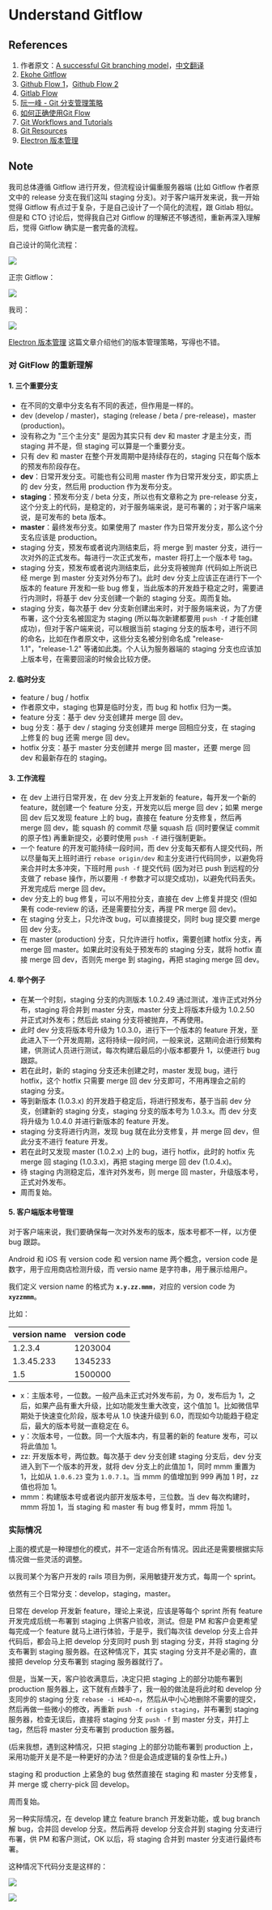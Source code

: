 # Understand Gitflow

## References

1. 作者原文：[A successful Git branching model](http://nvie.com/posts/a-successful-git-branching-model/)，[中文翻译](https://gold.xitu.io/entry/570cca4271cfe4006735d3bd)
1. [Ekohe Gitflow](https://dev.ekohe.com/#gitflow)
1. [Github Flow 1](http://scottchacon.com/2011/08/31/github-flow.html)，[Github Flow 2](https://guides.github.com/introduction/flow/index.html)
1. [Gitlab Flow](https://docs.gitlab.com/ee/workflow/gitlab_flow.html)
1. [阮一峰 - Git 分支管理策略](http://www.ruanyifeng.com/blog/2012/07/git.html)
1. [如何正确使用Git Flow](http://www.cnblogs.com/cnblogsfans/p/5075073.html)
1. [Git Workflows and Tutorials](https://github.com/xirong/my-git/blob/master/git-workflow-tutorial.md)
1. [Git Resources](https://github.com/xirong/my-git)
1. [Electron 版本管理](https://electronjs.org/docs/tutorial/electron-versioning)

## Note

我司总体遵循 Gitflow 进行开发，但流程设计偏重服务器端 (比如 Gitflow 作者原文中的 release 分支在我们这叫 staging 分支)。对于客户端开发来说，我一开始觉得 Gitflow 有点过于复杂，于是自己设计了一个简化的流程，跟 Gitlab 相似。但是和 CTO 讨论后，觉得我自己对 Gitflow 的理解还不够透彻，重新再深入理解后，觉得 Gitflow 确实是一套完备的流程。

自己设计的简化流程：

![](../art/client_dev_git_flow_design.png)

正宗 Gitflow：

![](../art/git_flow.png)

我司：

![](../art/ekohe_git_workflow.png)

[Electron 版本管理](https://electronjs.org/docs/tutorial/electron-versioning) 这篇文章介绍他们的版本管理策略，写得也不错。

### 对 GitFlow 的重新理解 

#### 1. 三个重要分支

- 在不同的文章中分支名有不同的表述，但作用是一样的。
- dev (develop / master)，staging (release / beta / pre-release)，master (production)。
- 没有称之为 "三个主分支" 是因为其实只有 dev 和 master 才是主分支，而 staging 并不是，但 staging 可以算是一个重要分支。
- 只有 dev 和 master 在整个开发周期中是持续存在的，staging 只在每个版本的预发布阶段存在。
- **dev**：日常开发分支。可能也有公司用 master 作为日常开发分支，即实质上的 dev 分支，然后用 production 作为发布分支。
- **staging**：预发布分支 / beta 分支，所以也有文章称之为 pre-release 分支，这个分支上的代码，是稳定的，对于服务端来说，是可布署的；对于客户端来说，是可发布的 beta 版本。
- **master**：最终发布分支。如果使用了 master 作为日常开发分支，那么这个分支名应该是 production。
- staging 分支，预发布或者说内测结束后，将 merge 到 master 分支，进行一次对外的正式发布。每进行一次正式发布，master 将打上一个版本号 tag。
- staging 分支，预发布或者说内测结束后，此分支将被抛弃 (代码如上所说已经 merge 到 master 分支对外分布了)。此时 dev 分支上应该正在进行下一个版本的 feature 开发和一些 bug 修复，当此版本的开发趋于稳定之时，需要进行内测时，将基于 dev 分支创建一个新的 staging 分支。周而复始。
- staging 分支，每次基于 dev 分支新创建出来时，对于服务端来说，为了方便布署，这个分支名被固定为 staging (所以每次新建都要用 `push -f` 才能创建成功)，但对于客户端来说，可以根据当前 staging 分支的版本号，进行不同的命名，比如在作者原文中，这些分支名被分别命名成 "release-1.1"，"release-1.2" 等诸如此类。个人认为服务器端的 staging 分支也应该加上版本号，在需要回滚的时候会比较方便。

#### 2. 临时分支

- feature / bug / hotfix
- 作者原文中，staging 也算是临时分支，而 bug 和 hotfix 归为一类。
- feature 分支：基于 dev 分支创建并 merge 回 dev。
- bug 分支：基于 dev / staging 分支创建并 merge 回相应分支，在 staging 上修复的 bug 还需 merge 回 dev。
- hotfix 分支：基于 master 分支创建并 merge 回 master，还要 merge 回 dev 和最新存在的 staging。 

#### 3. 工作流程

- 在 dev 上进行日常开发，在 dev 分支上开发新的 feature，每开发一个新的 feature，就创建一个 feature 分支，开发完以后 merge 回 dev；如果 merge 回 dev 后又发现 feature 上的 bug，直接在 feature 分支修复，然后再 merge 回 dev，能 squash 的 commit 尽量 squash 后 (同时要保证 commit 的原子性) 再重新提交，必要时使用 `push -f` 进行强制更新。
- 一个 feature 的开发可能持续一段时间，而 dev 分支每天都有人提交代码，所以尽量每天上班时进行 `rebase origin/dev` 和主分支进行代码同步，以避免将来合并时太多冲突，下班时用 `push -f` 提交代码 (因为对已 push 到远程的分支做了 rebase 操作，所以要用 `-f` 参数才可以提交成功)，以避免代码丢失。开发完成后 merge 回 dev。
- dev 分支上的 bug 修复，可以不用拉分支，直接在 dev 上修复并提交 (但如果有 code-review 的话，还是需要拉分支，再提 PR merge 回 dev)。
- 在 staging 分支上，只允许改 bug，可以直接提交，同时 bug 提交要 merge 回 dev 分支。
- 在 master (production) 分支，只允许进行 hotfix，需要创建 hotfix 分支，再 merge 回 master。如果此时没有处于预发布的 staging 分支，就将 hotfix 直接 merge 回 dev，否则先 merge 到 staging，再把 staging merge 回 dev。

#### 4. 举个例子

- 在某一个时刻，staging 分支的内测版本 1.0.2.49 通过测试，准许正式对外分布，staging 将合并到 master 分支，master 分支上将版本升级为 1.0.2.50 并正式对外发布；然后此 staing 分支将被抛弃，不再使用。
- 此时 dev 分支将版本号升级为 1.0.3.0，进行下一个版本的 feature 开发，至此进入下一个开发周期，这将持续一段时间，一般来说，这期间会进行频繁构建，供测试人员进行测试，每次构建后最后的小版本都要升 1，以便进行 bug 跟踪。
- 若在此时，新的 staging 分支还未创建之时，master 发现 bug，进行 hotfix，这个 hotfix 只需要 merge 回 dev 分支即可，不用再理会之前的 staging 分支。
- 等到新版本 (1.0.3.x) 的开发趋于稳定后，将进行预发布，基于当前 dev 分支，创建新的 staging 分支，staging 分支的版本号为 1.0.3.x。而 dev 分支将升级为 1.0.4.0 并进行新版本的 feature 开发。
- staging 分支将进行内测，发现 bug 就在此分支修复，并 merge 回 dev，但此分支不进行 feature 开发。
- 若在此时又发现 master (1.0.2.x) 上的 bug，进行 hotfix，此时的 hotfix 先 merge 回 staging (1.0.3.x)，再把 staging merge 回 dev (1.0.4.x)。
- 待 staging 内测稳定后，准许对外发布，则 merge 回 master，升级版本号，正式对外发布。
- 周而复始。

#### 5. 客户端版本号管理

对于客户端来说，我们要确保每一次对外发布的版本，版本号都不一样，以方便 bug 跟踪。

Android 和 iOS 有 version code 和 version name 两个概念，version code 是数字，用于应用商店检测升级，而 versio name 是字符串，用于展示给用户。

我们定义 version name 的格式为 **`x.y.zz.mmm`**，对应的 version code 为 **`xyzzmmm`**。

比如：

version name | version code
-------------|-------------
1.2.3.4      | 1203004
1.3.45.233   | 1345233
1.5          | 1500000

- x：主版本号，一位数。一般产品未正式对外发布前，为 0，发布后为 1，之后，如果产品有重大升级，比如功能发生重大改变，这个值加 1。比如微信早期处于快速变化阶段，版本号从 1.0 快速升级到 6.0，而现如今功能趋于稳定后，最大的版本号就一直稳定在 6。
- y：次版本号，一位数。同一个大版本内，有显著的新的 feature 发布，可以将此值加 1。
- zz: 开发版本号，两位数。每次基于 dev 分支创建 staging 分支后，dev 分支进入到下一个版本的开发，就将 dev 分支上的此值加 1，同时 mmm 重置为 1，比如从 `1.0.6.23` 变为 `1.0.7.1`。当 mmm 的值增加到 999 再加 1 时，zz 值也将加 1。
- mmm：构建版本号或者说内部开发版本号，三位数。当 dev 每次构建时，mmm 将加 1，当 staging 和 master 有 bug 修复时，mmm 将加 1。

### 实际情况

上面的模式是一种理想化的模式，并不一定适合所有情况。因此还是需要根据实际情况做一些灵活的调整。

以我司某个为客户开发的 rails 项目为例，采用敏捷开发方式，每周一个 sprint。

依然有三个日常分支：develop，staging，master。

日常在 develop 开发新 feature，理论上来说，应该是等每个 sprint 所有 feature 开发完成后统一布署到 staging 上供客户验收，测试。但是 PM 和客户会更希望每完成一个 feature 就马上进行体验，于是乎，我们每次往 develop 分支上合并代码后，都会马上把 develop 分支同时 push 到 staging 分支，并将 staging 分支布署到 staging 服务器。在这种情况下，其实 staging 分支并不是必需的，直接把 develop 分支布署到 staging 服务器就行了。

但是，当某一天，客户验收满意后，决定只把 staging 上的部分功能布署到 production 服务器上，这下就有点棘手了，我一般的做法是将此时和 develop 分支同步的 staging 分支 `rebase -i HEAD~n`，然后从中小心地删除不需要的提交，然后再做一些微小的修改，再重新 `push -f origin staging`，并布署到 staging 服务器，检查无误后，直接将 staging 分支 `push -f` 到 master 分支，并打上 tag，然后将 master 分支布署到 production 服务器。

(后来我想，遇到这种情况，只把 staging 上的部分功能布署到 production 上，采用功能开关是不是一种更好的办法？但是会造成逻辑的复杂性上升。)

staging 和 production 上紧急的 bug 依然直接在 staging 和 master 分支修复，并 merge 或 cherry-pick 回 develop。

周而复始。

另一种实际情况，在 develop 建立 feature branch 开发新功能，或 bug branch 解 bug，合并回 develop 分支。然后再将 develop 分支合并到 staging 分支进行布署，供 PM 和客户测试，OK 以后，将 staging 合并到 master 分支进行最终布署。

这种情况下代码分支是这样的：

![](../art/git-flow-branches-1.png)

![](../art/git-flow-branches-2.png)
